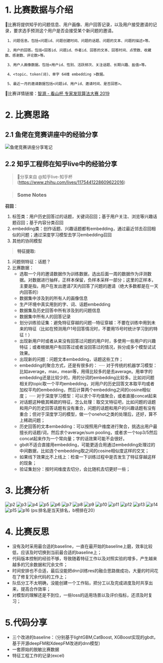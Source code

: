 # 1. 比赛数据与介绍

📖比赛将提供知乎的问题信息、用户画像、用户回答记录，以及用户接受邀请的记录，要求选手预测这个用户是否会接受某个新问题的邀请。

     1、问题信息。包括<问题id、问题创建时间、问题的话题、问题的文本、问题的描述>等。

     2、用户的回答。包括<回答id、问题id、作者id、回答的文本、回答时间、点赞数、收藏数、感谢数、评论数>等。

     3、用户人画像数据。包括<用户id、性别、活跃频次、关注话题、长期兴趣、盐值>等。

     4、<topic、token(词)、单字 64维 embedding >数据。

     5、最近一月的邀请数据包括<问题id、用户id、邀请时间、是否回答>。
     
🔗比赛详情链接：[智源 - 看山杯 专家发现算法大赛 2019](https://www.biendata.xyz/competition/zhihu2019/)


# 2. 比赛思路
## 2.1 鱼佬在竞赛讲座中的经验分享

![鱼佬竞赛讲座分享笔记](img/主要模块.png)

## 2.2 知乎工程师在知乎live中的经验分享
>🔗分享来自 @知乎live-知乎杯(https://www.zhihu.com/lives/1175441228609622016)

>### Some Notes  
**召回**：
1. 标签类：用户历史回答过的话题，关键词召回；基于用户关注、浏览等兴趣话题召回；基于内容分类召回
2. embedding类：创作话题、兴趣话题都有embedding，通过最近邻去召回相似的问题；通过深度学习模型去学习embedding召回
3. 其他的协同模型

>**特征提取:**
1. 问题侧特征：话题？
2. 比赛数据：
    - 选取一个月的邀请数据作为训练数据，选出后面一周的数据作为评测数据。对数据进行抽样，正样本保留，负样本采样一部分；这里的正样本，主要是指，用户在发出邀请7天内回答了问题的邀请（绝大多数都是在一天内回答的）
    - 数据集中涉及到的所有人的画像信息
    - 生产环境中真实用到的字、词、话题embedding
    - 数据集及历史回答中所有涉及到的问题信息
    - 数据集中所有人的回答记录
    - 划分训练验证集：避免特征穿越的问题--特征穿越：不要在训练中用到未来的特征（比如在预测用户1号回答情况时，不要用15号时统计学习到的特征！）
    - 出现新用户时或者从来没有回答过问题的用户时，多使用一些用户的兴趣特征；或者根据用户有回答过或者没回答过的情况，拆分成多个模型试试效果。
    - 出现新的问题：问题文本embedding，话题这些工作；
    - embedding的聚合方式，还是有很多的：
····· 对于传统的机器学习模型：比如average，max，mean等，用得比较多的是去average。用单字的embedding还是比较少的，用的分词的embedding比较多。比如对问题相关的topic取一个平均embedding，对用户的历史回答文本取平均或者加权平均的embedding，然后计算两个embedding之间的cosine相似度；
····· 对于深度学习模型：可以求个平均值聚合，或者直接concat起来
    - 对话题这种极其稀疏的特征，怎么处理：取交叉特征吧，比如问题的话题和用户的历史回答话题有没有重合，问题的话题和用户的兴趣话题有没有重合；但对于深度学习的模型，做一个onehot之类的处理后，还好，算不上稀疏问题；
    - 历史回答的文本embedding：可以按照用户维度进行聚合，挑选出用户最擅长的话题/词，然后求个average/sum pooling，或者求一个top3/5然后concat起来作为一个常向量；字的话效果可能不会很好。
    - gbdt不适合直接用embedding，可能更适合用通过embedding处理过的中间数据，比如连个embedding取之间的cosine相似度这样的交叉；
    - 如果线下效果比不上线上：检查一下训练过程中是否发生了特征穿越这样的现象；
    - 验证集划分：按时间维度去切分，会比随机去切更好一些；
    
    
    
# 3. 比赛分析
![p2](img/幻灯片2.JPG)
![p3](img/幻灯片3.JPG)
![p4](img/幻灯片4.JPG)
![p5](img/幻灯片5.JPG)
![p6](img/幻灯片6.JPG)
![p7](img/幻灯片7.JPG)
![p8](img/幻灯片8.JPG)
![p9](img/幻灯片9.JPG)
![p10](img/幻灯片10.JPG)
![p11](img/幻灯片11.JPG)
![p12](img/幻灯片12.JPG)
![p13](img/幻灯片13.JPG)
![p14](img/幻灯片14.JPG)
![p15](img/幻灯片15.JPG)
![p16](img/幻灯片16.JPG)
(ps:排名是当天排名，b榜排在20）

# 4. 比赛反思
- 没有及时采用最合适的baseline，一直在最开始的baseline上磨，效率比较低，应该及时切换到当前最合适的baseline上；
- 代码版本控制的经验不够，导致随着特征工作以及对照实验的增多，产生越来越多的冗余数据和冗余文件；
- 时间安排也不合适，最后没能把dnn训练res的融合思路做成功，大量的时间花在了修复冗余代码的工作上；
- 队伍分工不太明确，没能创建一个工作贴，把分工以及完成进度及时共享出来，提高合作效率；
- 对模型的理解还是不到位，一些loss的适用场景以及评价指标，还须及时复习；


# 5.代码分享
- 三个改进的baseline：（分别基于lightGBM,CatBoost, XGBoost实现的gbdt，基于开源deepFM和XdeepFM改进的dnn模型）  
- 一套原始的脱敏比赛数据
- 特征工程工作的记录(excel)
